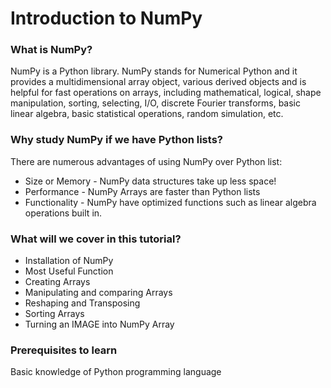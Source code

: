 # Introduction to NumPy

### What is NumPy?
NumPy is a Python library. NumPy stands for Numerical Python and it provides a multidimensional array object, various derived objects and is helpful for fast operations on arrays, including mathematical, logical, shape manipulation, sorting, selecting, I/O, discrete Fourier transforms, basic linear algebra, basic statistical operations, random simulation, etc.

### Why study NumPy if we have Python lists?
There are numerous advantages of using NumPy over Python list:<br>

- Size or Memory - NumPy data structures take up less space!
- Performance - NumPy Arrays are faster than Python lists
- Functionality - NumPy have optimized functions such as linear algebra operations built in.

### What will we cover in this tutorial?
- Installation of NumPy
- Most Useful Function
- Creating Arrays
- Manipulating and comparing Arrays
- Reshaping and Transposing
- Sorting Arrays
- Turning an IMAGE into NumPy Array

### Prerequisites to learn 
Basic knowledge of Python programming language
